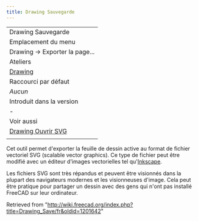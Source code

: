 ```yaml
---
title: Drawing Sauvegarde
---
```

|  |
| --- |
| Drawing Sauvegarde |
| Emplacement du menu |
| Drawing → Exporter la page... |
| Ateliers |
| [Drawing](/Drawing_Workbench/fr "Drawing Workbench/fr") |
| Raccourci par défaut |
| *Aucun* |
| Introduit dans la version |
| - |
| Voir aussi |
| [Drawing Ouvrir SVG](/Drawing_Open_SVG/fr "Drawing Open SVG/fr") |
|  |

Cet outil permet d'exporter la feuille de dessin active au format de fichier vectoriel SVG (scalable vector graphics). Ce type de fichier peut être modifié avec un éditeur d'images vectorielles tel qu'[Inkscape](http://www.inkscape.org).

Les fichiers SVG sont très répandus et peuvent être visionnés dans la plupart des navigateurs modernes et les visionneuses d'image. Cela peut être pratique pour partager un dessin avec des gens qui n'ont pas installé FreeCAD sur leur ordinateur.

Retrieved from "<http://wiki.freecad.org/index.php?title=Drawing_Save/fr&oldid=1201642>"